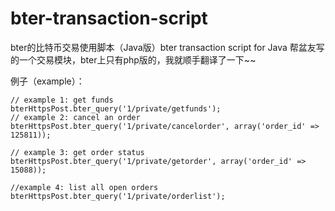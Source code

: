 # bter-transaction-script
bter的比特币交易使用脚本（Java版）bter transaction script for Java
帮盆友写的一个交易模块，bter上只有php版的，我就顺手翻译了一下~~

例子（example）：
	
	// example 1: get funds
	bterHttpsPost.bter_query('1/private/getfunds');
	// example 2: cancel an order
	bterHttpsPost.bter_query('1/private/cancelorder', array('order_id' => 125811));
	
	// example 3: get order status
	bterHttpsPost.bter_query('1/private/getorder', array('order_id' => 15088));
	
	//example 4: list all open orders
	bterHttpsPost.bter_query('1/private/orderlist');
